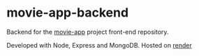 # movie-app-backend
Backend for the [movie-app](https://github.com/belloshehu/movie-app) project front-end repository. 

Developed with Node, Express and MongoDB. Hosted on [render](https://render.com/)
